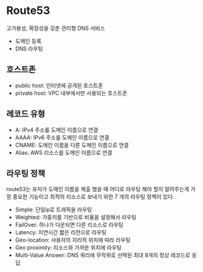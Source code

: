 # Route53

고가용성, 확장성을 갖춘 관리형 DNS 서비스

- 도메인 등록
- DNS 라우팅

## 호스트존

- public host: 인터넷에 공개된 호스트존
- private host: VPC 내부에서만 사용되는 호스트존

## 레코드 유형

- A: IPv4 주소를 도메인 이름으로 연결
- AAAA: IPv6 주소를 도메인 이름으로 연결
- CNAME: 도메인 이름을 다른 도메인 이름으로 연결
- Alias: AWS 리소스를 도메인 이름으로 연결

## 라우팅 정책

route53는 유저가 도메인 이름을 제출 했을 때 어디로 라우팅 해야 할지 알려주는게 가장 중요한 기능이고
최적의 리소스로 보내기 위한 7 개의 라우팅 정책이 있다.

- Simple: 단일ip로 트래픽을 라우팅
- Weighted: 가중치를 기반으로 비율을 설정해서 라우팅
- FailOver: 하나가 다운되면 다른 리소스로 라우팅
- Latency: 지연시간 짧은 리전으로 라우팅
- Geo-location: 사용자의 지리적 위치에 따라 라우팅
- Geo proximity: 리소스와 가까운 위치에 라우팅
- Multi-Value Answer: DNS 쿼리에 무작위로 선택된 최대 8개의 정상 레코드로 응답
